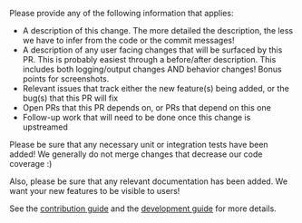 <!-- Thank you for your contribution! -->

Please provide any of the following information that applies:
* A description of this change. The more detailed the description, the less we have to infer from the code or the commit messages!
* A description of any user facing changes that will be surfaced by this PR. This is probably easiest through a before/after description. This includes both logging/output changes AND behavior changes! Bonus points for screenshots.
* Relevant issues that track either the new feature(s) being added, or the bug(s) that this PR will fix
* Open PRs that this PR depends on, or PRs that depend on this one
* Follow-up work that will need to be done once this change is upstreamed

Please be sure that any necessary unit or integration tests have been added! We generally do not merge changes that decrease our code coverage :)

Also, please be sure that any relevant documentation has been added. We want your new features to be visible to users!

See the [contribution guide](../CONTRIBUTING.md) and the [development guide](../DEVELOPMENT.md) for more details.
